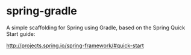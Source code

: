 # spring-gradle
A simple scaffolding for Spring using Gradle, based on the Spring Quick Start guide:

http://projects.spring.io/spring-framework/#quick-start
